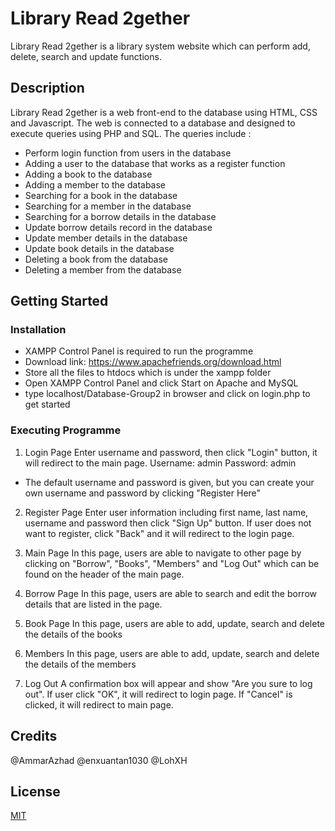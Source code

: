 # Library Read 2gether
Library Read 2gether is a library system website which can perform add, delete, search and update functions.

## Description

Library Read 2gether is a web front-end to the database using HTML, CSS and Javascript. The web is connected to a database and designed to execute queries using PHP and SQL.
The queries include :
* Perform login function from users in the database
* Adding a user to the database that works as a register function
* Adding a book to the database
* Adding a member to the database
* Searching for a book in the database
* Searching for a member in the database
* Searching for a borrow details in the database
* Update borrow details record in the database
* Update member details in the database
* Update book details in the database
* Deleting a book from the database
* Deleting a member from the database

## Getting Started
### Installation
* XAMPP Control Panel is required to run the programme
* Download link: https://www.apachefriends.org/download.html
* Store all the files to htdocs which is under the xampp folder
* Open XAMPP Control Panel and click Start on Apache and MySQL
* type localhost/Database-Group2 in browser and click on login.php to get started

### Executing Programme
1. Login Page
Enter username and password, then click "Login" button, it will redirect to the main page.
Username: admin
Password: admin
* The default username and password is given, but you can create your own username and password by clicking "Register Here" 

2. Register Page
Enter user information including first name, last name, username and password then click "Sign Up" button. If user does not want to register, click "Back" and it will redirect to the login page.

3. Main Page
In this page, users are able to navigate to other page by clicking on "Borrow", "Books", "Members" and "Log Out" which can be found on the header of the main page.

4. Borrow Page
In this page, users are able to search and edit the borrow details that are listed in the page.

5. Book Page
In this page, users are able to add, update, search and delete the details of the books

6. Members
In this page, users are able to add, update, search and delete the details of the members

7. Log Out
A confirmation box will appear and show "Are you sure to log out". If user click "OK", it will redirect to login page.
If "Cancel" is clicked, it will redirect to main page.

## Credits
@AmmarAzhad
@enxuantan1030
@LohXH

## License
[MIT](https://choosealicense.com/licenses/mit/)



